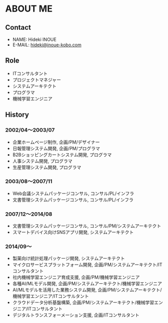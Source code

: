 # ABOUT ME

## Contact

* NAME: Hideki INOUE
* E-MAIL: hideki@inoue-kobo.com

## Role

* ITコンサルタント
* プロジェクトマネジャー
* システムアーキテクト
* プログラマ
* 機械学習エンジニア

## History

### 2002/04〜2003/07

* 企業ホームページ制作, 企画/PM/デザイナー
* 日報管理システム開発, 企画/PM/プログラマ
* B2Bショッピングカートシステム開発, プログラマ
* 人事システム開発, プログラマ
* 生産管理システム開発, プログラマ

### 2003/08〜2007/11

* Web会議システムパッケージコンサル, コンサル/PL/インフラ
* 文書管理システムパッケージコンサル, コンサル/PL/インフラ

### 2007/12〜2014/08

* 文書管理システムパッケージコンサル, コンサル/PM/システムアーキテクト
* スマートデバイス向けSNSアプリ開発, システムアーキテクト

### 2014/09〜

* 製薬向け統計処理パッケージ開発, システムアーキテクト
* マイクロサービスプラットフォーム開発, 企画/PM/システムアーキテクト/ITコンサルタント
* 社内機械学習エンジニア育成支援, 企画/PM/機械学習エンジニア
* 各種AI/MLモデル開発, 企画/PM/システムアーキテクト/機械学習エンジニア
* AI/MLモデルを活用した業務システム開発, 企画/PM/システムアーキテクト/機械学習エンジニア/ITコンサルタント
* クラウドデータ分析基盤構築, 企画/PM/システムアーキテクト/機械学習エンジニア/ITコンサルタント
* デジタルトランスフォーメーション支援, 企画/ITコンサルタント